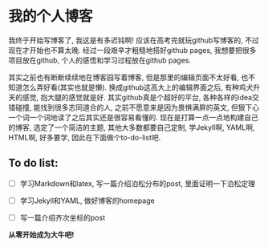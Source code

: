 # 我的个人博客

我终于开始写博客了, 我这是有多迟钝啊! 应该在高考完就玩github写博客的, 不过现在才开始也不算太晚. 经过一段艰辛才粗糙地搭好github pages, 我想要把很多项目放在github, 个人的感悟和学习过程放在github pages.

其实之前也有断断续续地在博客园写着博客, 但是那里的编辑页面不太好看, 也不知道怎么弄好看(其实也就是懒). 换成github这高大上的编辑界面之后, 有种鸡犬升天的感觉, 抱大腿的感觉就是好. 其实github真是个超好的平台, 各种各样的idea交错碰撞, 能找到很多志同道合的人, 之前不愿意来是因为畏惧满屏的英文, 但狠下心一个词一个词地读了之后其实还是很容易看懂的. 现在是打算一点一点地构建自己的博客, 选定了一个简洁的主题, 其他大多数都要自己定制, 学Jekyll啊, YAML啊, HTML啊, 好多要学, 因此在下面做个to-do-list吧.

## To do list:
- [ ] 学习Markdown和latex, 写一篇介绍泊松分布的post, 里面证明一下泊松定理
- [ ] 学习Jekyll和YAML, 做好博客的homepage
- [ ] 写一篇介绍齐次坐标的post



**从零开始成为大牛吧!**


